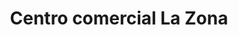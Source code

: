 ---
title: "Centro comercial La Zona"
url: /barrios-altos/centro-comercial-la-zona/
shop: centro comercial
---